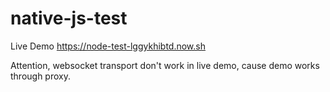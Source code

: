 # native-js-test

Live Demo https://node-test-lggykhibtd.now.sh

Attention, websocket transport don't work in live demo, cause demo works through proxy.
